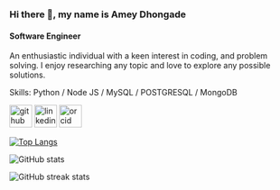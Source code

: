 ### Hi there 👋, my name is Amey Dhongade
#### Software Engineer
An enthusiastic individual with a keen interest in coding, and problem solving. I enjoy researching any topic and love to explore any possible solutions.

Skills: Python / Node JS / MySQL / POSTGRESQL / MongoDB



[<img src='https://cdn.jsdelivr.net/npm/simple-icons@3.0.1/icons/github.svg' alt='github' height='40'>](https://github.com/amey-makarand)  [<img src='https://cdn.jsdelivr.net/npm/simple-icons@3.0.1/icons/linkedin.svg' alt='linkedin' height='40'>](https://www.linkedin.com/in/https://www.linkedin.com/in/amey-dhongade//)  [<img src='https://cdn.jsdelivr.net/npm/simple-icons@3.0.1/icons/orcid.svg' alt='orcid' height='40'>](https://orcid.org/0000-0002-6613-009X)  

[![Top Langs](https://github-readme-stats.vercel.app/api/top-langs/?username=amey-makarand)](https://github.com/anuraghazra/github-readme-stats)

![GitHub stats](https://github-readme-stats.vercel.app/api?username=amey-makarand&show_icons=true)  

![GitHub streak stats](https://streak-stats.demolab.com/?user=amey-makarand)  

